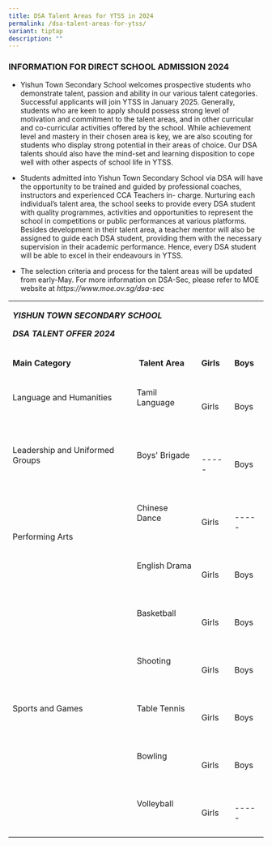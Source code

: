```yaml
---
title: DSA Talent Areas for YTSS in 2024
permalink: /dsa-talent-areas-for-ytss/
variant: tiptap
description: ""
---
```

<h3>INFORMATION FOR DIRECT SCHOOL ADMISSION 2024</h3>
<ul data-tight="true" class="tight">
<li>
<p>Yishun Town Secondary School welcomes prospective students who demonstrate
talent, passion and ability in our various talent categories. Successful
applicants will join YTSS in January 2025. Generally, students who are
keen to apply should possess strong level of motivation and commitment
to the talent areas, and in other curricular and co-curricular activities
offered by the school. While achievement level and mastery in their chosen
area is key, we are also scouting for students who display strong potential
in their areas of choice. Our DSA talents should also have the mind-set
and learning disposition to cope well with other aspects of school life
in YTSS.</p>
</li>
<li>
<p>Students admitted into Yishun Town Secondary School via DSA will have
the opportunity to be trained and guided by professional coaches, instructors
and experienced CCA Teachers in- charge. Nurturing each individual’s talent
area, the school seeks to provide every DSA student with quality programmes,
activities and opportunities to represent the school in competitions or
public performances at various platforms. Besides development in their
talent area, a teacher mentor will also be assigned to guide each DSA student,
providing them with the necessary supervision in their academic performance.
Hence, every DSA student will be able to excel in their endeavours in YTSS.</p>
</li>
<li>
<p>The selection criteria and process for the talent areas will be updated
from early-May. For more information on DSA-Sec, please refer to MOE website
at <em><a rel="noopener noreferrer nofollow" target="_blank">https://www.moe.ov.sg/dsa-sec</a></em>
</p>
</li>
</ul>
<table>
<tbody>
<tr>
<td rowspan="1" colspan="4">
<p><strong><em>YISHUN TOWN SECONDARY SCHOOL</em></strong>
</p>
<p><strong><em>DSA TALENT OFFER 2024</em></strong>
</p>
</td>
</tr>
<tr>
<td rowspan="1" colspan="1">
<p><strong>Main Category</strong>
</p>
</td>
<td rowspan="1" colspan="1">
<p><strong>&nbsp;Talent Area</strong>
</p>
</td>
<td rowspan="1" colspan="1">
<p><strong>Girls</strong>
</p>
</td>
<td rowspan="1" colspan="1">
<p><strong>Boys</strong>
</p>
</td>
</tr>
<tr>
<td rowspan="1" colspan="1">
<p>Language and Humanities</p>
<p>&nbsp;</p>
</td>
<td rowspan="1" colspan="1">
<p>Tamil Language</p>
<p>&nbsp;</p>
</td>
<td rowspan="1" colspan="1">
<p>Girls</p>
</td>
<td rowspan="1" colspan="1">
<p>Boys</p>
</td>
</tr>
<tr>
<td rowspan="1" colspan="1">
<p>Leadership and Uniformed Groups</p>
<p>&nbsp;</p>
</td>
<td rowspan="1" colspan="1">
<p>Boys' Brigade</p>
<p>&nbsp;</p>
</td>
<td rowspan="1" colspan="1">
<p>-----</p>
</td>
<td rowspan="1" colspan="1">
<p>Boys</p>
</td>
</tr>
<tr>
<td rowspan="2" colspan="1">
<p>Performing Arts</p>
<p>&nbsp;</p>
</td>
<td rowspan="1" colspan="1">
<p>Chinese Dance</p>
<p>&nbsp;</p>
</td>
<td rowspan="1" colspan="1">
<p>Girls</p>
</td>
<td rowspan="1" colspan="1">
<p>-----</p>
</td>
</tr>
<tr>
<td rowspan="1" colspan="1">
<p>English Drama</p>
<p>&nbsp;</p>
</td>
<td rowspan="1" colspan="1">
<p>Girls</p>
</td>
<td rowspan="1" colspan="1">
<p>Boys</p>
</td>
</tr>
<tr>
<td rowspan="5" colspan="1">
<p>Sports and Games</p>
<p>&nbsp;</p>
</td>
<td rowspan="1" colspan="1">
<p>Basketball</p>
<p>&nbsp;</p>
</td>
<td rowspan="1" colspan="1">
<p>Girls</p>
</td>
<td rowspan="1" colspan="1">
<p>Boys</p>
</td>
</tr>
<tr>
<td rowspan="1" colspan="1">
<p>Shooting</p>
<p>&nbsp;</p>
</td>
<td rowspan="1" colspan="1">
<p>Girls</p>
</td>
<td rowspan="1" colspan="1">
<p>Boys</p>
</td>
</tr>
<tr>
<td rowspan="1" colspan="1">
<p>Table Tennis</p>
<p>&nbsp;</p>
</td>
<td rowspan="1" colspan="1">
<p>Girls</p>
</td>
<td rowspan="1" colspan="1">
<p>Boys</p>
</td>
</tr>
<tr>
<td rowspan="1" colspan="1">
<p>Bowling</p>
<p>&nbsp;</p>
</td>
<td rowspan="1" colspan="1">
<p>Girls</p>
</td>
<td rowspan="1" colspan="1">
<p>Boys</p>
</td>
</tr>
<tr>
<td rowspan="1" colspan="1">
<p>Volleyball</p>
<p>&nbsp;</p>
</td>
<td rowspan="1" colspan="1">
<p>Girls</p>
</td>
<td rowspan="1" colspan="1">
<p>-----</p>
</td>
</tr>
</tbody>
</table>
<p></p>